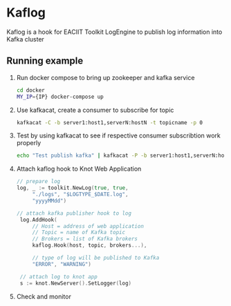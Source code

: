 # Kaflog
Kaflog is a hook for EACIIT Toolkit LogEngine to publish log information into Kafka cluster

## Running example
1. Run docker compose to bring up zookeeper and kafka service
   ```bash
   cd docker
   MY_IP={IP} docker-compose up
   ```
2. Use kafkacat, create a consumer to subscribe for topic
   ```sh
   kafkacat -C -b server1:host1,serverN:hostN -t topicname -p 0
   ```
3. Test by using kafkacat to see if respective consumer subscribtion work properly
   ```sh
   echo "Test publish kafka" | kafkacat -P -b server1:host1,serverN:hostN -t topicname -p 0
   ```
4. Attach kaflog hook to Knot Web Application
   ```go
   // prepare log
   log, _ := toolkit.NewLog(true, true, 
        "./logs", "$LOGTYPE_$DATE.log", 
        "yyyyMMdd")

   // attach kafka publisher hook to log
	log.AddHook(
        // Host = address of web application
        // Topic = name of Kafka topic
        // Brokers = list of Kafka brokers
        kaflog.Hook(host, topic, brokers...), 

        // type of log will be published to Kafka
        "ERROR", "WARNING")

    // attach log to knot app
	s := knot.NewServer().SetLogger(log)
   ```
5. Check and monitor